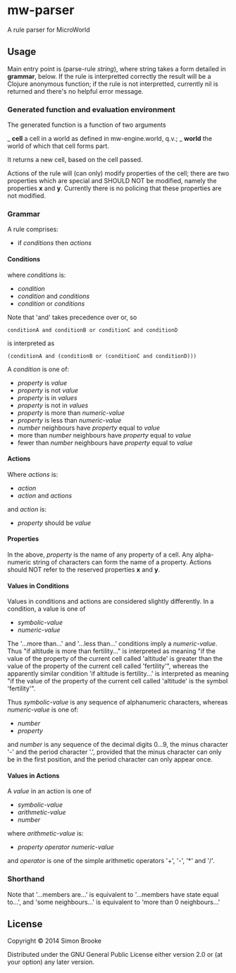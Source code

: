 # mw-parser

A rule parser for MicroWorld

## Usage

Main entry point is (parse-rule _string_), where string takes a form detailed
in __grammar__, below. If the rule is interpretted correctly the result will
be a Clojure anonymous function; if the rule is not interpretted, currently nil
is returned and there's no helpful error message.

### Generated function and evaluation environment

The generated function is a function of two arguments

_ __cell__ a cell in a world as defined in mw-engine.world, q.v.;
_ __world__ the world of which that cell forms part.

It returns a new cell, based on the cell passed.

Actions of the rule will (can only) modify properties of the cell; there are two
properties which are special and SHOULD NOT be modified, namely the properties
__x__ and __y__. Currently there is no policing that these properties are not
modified.

### Grammar

A rule comprises:

+ if _conditions_ then _actions_

#### Conditions

where _conditions_ is:

+ _condition_
+ _condition_ and _conditions_
+ _condition_ or _conditions_

Note that 'and' takes precedence over or, so

    conditionA and conditionB or conditionC and conditionD

is interpreted as

	(conditionA and (conditionB or (conditionC and conditionD)))

A _condition_ is one of:

+ _property_ is _value_
+ _property_ is not _value_
+ _property_ is in _values_
+ _property_ is not in _values_
+ _property_ is more than _numeric-value_
+ _property_ is less than _numeric-value_
+ _number_ neighbours have _property_ equal to _value_
+ more than _number_ neighbours have _property_ equal to _value_
+ fewer than _number_ neighbours have _property_ equal to _value_

#### Actions

Where _actions_ is:

+ _action_ 
+ _action_ and _actions_

and _action_ is:

+ _property_ should be _value_

#### Properties

In the above, _property_ is the name of any property of a cell. Any alpha-numeric
string of characters can form the name of a property. Actions should NOT refer
to the reserved properties __x__ and __y__.

#### Values in Conditions

Values in conditions and actions are considered slightly differently. In a 
condition, a value is one of

+ _symbolic-value_
+ _numeric-value_

The '...more than...' and '...less than...' conditions imply a _numeric-value_.
Thus "if altitude is more than fertility..." is interpreted as meaning "if the value 
of the property of the current cell called 'altitude' is greater than the value
of the property of the current cell called 'fertility'", whereas the apparently
similar condition 'if altitude is fertility...' is interpreted as meaning
"if the value of the property of the current cell called 'altitude' is the symbol
'fertility'".

Thus _symbolic-value_ is any sequence of alphanumeric characters, whereas 
_numeric-value_ is one of:

+ _number_
+ _property_

and _number_ is any sequence of the decimal digits 0...9, the minus character 
'-' and the period character '.', provided that the minus character can only be 
in the first position, and  the period character can only appear once.

#### Values in Actions

A _value_ in an action is one of

+ _symbolic-value_
+ _arithmetic-value_
+ _number_

where _arithmetic-value_ is:

+ _property_ _operator_ _numeric-value_

and _operator_ is one of the simple arithmetic operators '+', '-', '*' and '/'.

### Shorthand

Note that '...members are...' is equivalent to '...members have state equal to...', 
and 'some neighbours...' is equivalent to 'more than 0 neighbours...'

## License

Copyright © 2014 Simon Brooke

Distributed under the GNU General Public License either version 2.0 or (at
your option) any later version.
